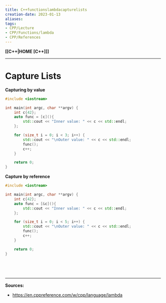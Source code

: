 ```yaml
---
title: C++functionslambdacapturelists
creation-date: 2023-01-13
aliases:
tags:
- CPP/Lecture
- CPP/Functions/lambda
- CPP/References
---
```

**[[C++|HOME [C++]]]**

---
# Capture Lists
**Capturing by value**
```cpp
#include <iostream>

int main(int argc, char **argv) {
    int c{42};
    auto func = [c](){
        std::cout << "Inner value: " << c << std::endl;
    };

    for (size_t i = 0; i < 3; i++) {
        std::cout << "\nOuter value: " << c << std::endl;
        func();
        c++;
    }

    return 0;
}
```

**Capture by reference**
```cpp
#include <iostream>

int main(int argc, char **argv) {
    int c{42};
    auto func = [&c](){
        std::cout << "Inner value: " << c << std::endl;
    };

    for (size_t i = 0; i < 5; i++) {
        std::cout << "\nOuter value: " << c << std::endl;
        func();
        c++;
    }

    return 0;
}
```

<br>

# 
---
**Sources:**
- https://en.cppreference.com/w/cpp/language/lambda